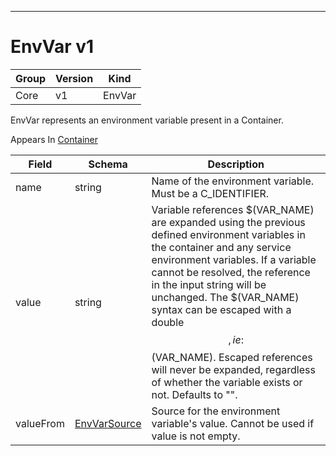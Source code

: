

-----------
# EnvVar v1



Group        | Version     | Kind
------------ | ---------- | -----------
Core | v1 | EnvVar







EnvVar represents an environment variable present in a Container.

<aside class="notice">
Appears In <a href="#container-v1">Container</a> </aside>

Field        | Schema     | Description
------------ | ---------- | -----------
name | string | Name of the environment variable. Must be a C_IDENTIFIER.
value | string | Variable references $(VAR_NAME) are expanded using the previous defined environment variables in the container and any service environment variables. If a variable cannot be resolved, the reference in the input string will be unchanged. The $(VAR_NAME) syntax can be escaped with a double $$, ie: $$(VAR_NAME). Escaped references will never be expanded, regardless of whether the variable exists or not. Defaults to "".
valueFrom | [EnvVarSource](#envvarsource-v1) | Source for the environment variable's value. Cannot be used if value is not empty.






